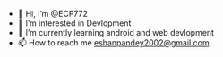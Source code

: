 - 👋 Hi, I’m @ECP772
- 👀 I’m interested in Devlopment
- 🌱 I’m currently learning android and web devlopment
- 📫 How to reach me eshanpandey2002@gmail.com

<!---
ECP772/ECP772 is a ✨ special ✨ repository because its `README.md` (this file) appears on your GitHub profile.
You can click the Preview link to take a look at your changes.
--->
